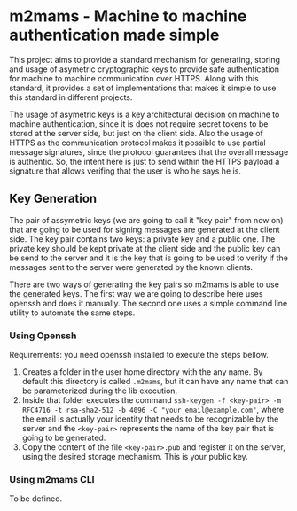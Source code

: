 # m2mams - Machine to machine authentication made simple

This project aims to provide a standard mechanism for generating, storing and usage of asymetric cryptographic keys to provide safe authentication for machine to machine
communication over HTTPS. Along with this standard, it provides a set of implementations that makes it simple to use this standard in different projects.

The usage of asymetric keys is a key architectural decision on machine to machine authentication, since it is does not require secret tokens to be stored at the server side,
but just on the client side. Also the usage of HTTPS as the communication protocol makes it possible to use partial message signatures, since the protocol guarantees that
the overall message is authentic. So, the intent here is just to send within the HTTPS payload a signature that allows verifing that the user is who he says he is.

## Key Generation

The pair of assymetric keys (we are going to call it "key pair" from now on) that are going to be used for signing messages are generated at the client side. The key pair
contains two keys: a private key and a public one. The private key should be kept private at the client side and the public key can be send to the server and it is the
key that is going to be used to verify if the messages sent to the server were generated by the known clients.

There are two ways of generating the key pairs so m2mams is able to use the generated keys. The first way we are going to describe here uses openssh and does it manually.
The second one uses a simple command line utility to automate the same steps.

### Using Openssh

Requirements: you need openssh installed to execute the steps bellow.

1. Creates a folder in the user home directory with the any name. By default this directory is called `.m2mams`, but it can have any name that can be parameterized during
the lib execution.
1. Inside that folder executes the command `ssh-keygen -f <key-pair> -m RFC4716 -t rsa-sha2-512 -b 4096 -C "your_email@example.com"`, where the email is actually your identity that needs to be recognizable by the server and the `<key-pair>` represents the name of the key pair that is going to be generated.
1. Copy the content of the file `<key-pair>.pub` and register it on the server, using the desired storage mechanism. This is your public key.

### Using m2mams CLI

To be defined.